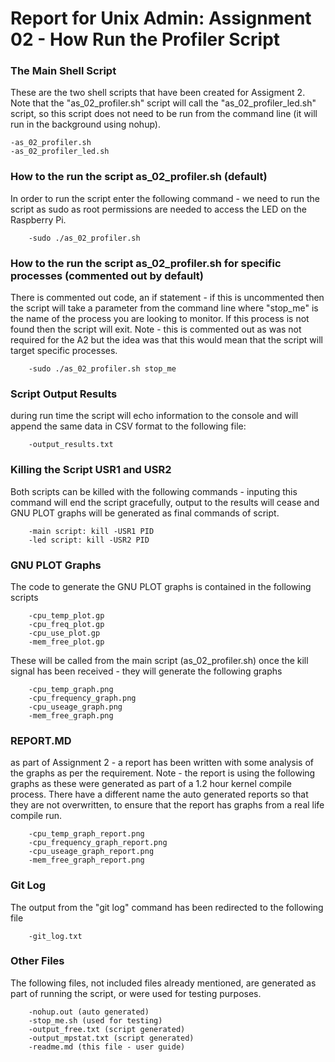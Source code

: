 # Report for Unix Admin: Assignment 02 - How Run the Profiler Script

### The Main Shell Script

These are the two shell scripts that have been created for Assigment 2. Note that the "as_02_profiler.sh" script will call the "as_02_profiler_led.sh" script, so this script does not need to be run from the command line (it will run in the background using nohup).

	-as_02_profiler.sh  
	-as_02_profiler_led.sh

### How to the run the script as_02_profiler.sh (default)

In order to run the script enter the following command - we need to run the script as sudo as root permissions are needed to access the LED on the Raspberry Pi.

		-sudo ./as_02_profiler.sh
		
### How to the run the script as_02_profiler.sh for specific processes (commented out by default)

There is commented out code, an if statement - if this is uncommented then the script will take a parameter from the command line where "stop_me" is the name of the process you are looking to monitor. If this process is not found then the script will exit. Note - this is commented out as was not required for the A2 but the idea was that this would mean that the script will target specific processes.

		-sudo ./as_02_profiler.sh stop_me


### Script Output Results

during run time the script will echo information to the console and will append the same data in CSV format to the following file:

		-output_results.txt
		
### Killing the Script USR1 and USR2


Both scripts can be killed with the following commands - inputing this command will end the script gracefully, output to the results will cease and GNU PLOT graphs will be generated as final commands of script.

		-main script: kill -USR1 PID
		-led script: kill -USR2 PID

### GNU PLOT Graphs

The code to generate the GNU PLOT graphs is contained in the following scripts

		-cpu_temp_plot.gp
		-cpu_freq_plot.gp
		-cpu_use_plot.gp
		-mem_free_plot.gp

These will be called from the main script (as_02_profiler.sh) once the kill signal has been received - they will generate the following graphs

		-cpu_temp_graph.png 
		-cpu_frequency_graph.png
		-cpu_useage_graph.png
		-mem_free_graph.png


### REPORT.MD

as part of Assignment 2 - a report has been written with some analysis of the graphs as per the requirement. Note - the report is using the following graphs as these were generated as part of a 1.2 hour kernel compile process. There have a different name the auto generated reports so that they are not overwritten, to ensure that the report has graphs from a real life compile run.

		-cpu_temp_graph_report.png 
		-cpu_frequency_graph_report.png
		-cpu_useage_graph_report.png
		-mem_free_graph_report.png


### Git Log

The output from the "git log" command has been redirected to the following file 

		-git_log.txt 


### Other Files

The following files, not included files already mentioned, are generated as part of running the script, or were used for testing purposes.

		-nohup.out (auto generated)        
		-stop_me.sh (used for testing)
		-output_free.txt (script generated)
		-output_mpstat.txt (script generated)
		-readme.md (this file - user guide)



